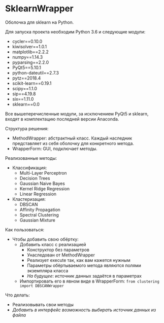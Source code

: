 ﻿# SklearnWrapper

Оболочка для sklearn на Python.

Для запуска проекта необходим Python 3.6 и следующие модули:
* cycler==0.10.0
* kiwisolver==1.0.1
* matplotlib==2.2.2
* numpy==1.14.3
* pyparsing==2.2.0
* PyQt5==5.10.1
* python-dateutil==2.7.3
* pytz==2018.4
* scikit-learn==0.19.1
* scipy==1.1.0
* sip==4.19.8
* six==1.11.0
* sklearn==0.0

Все вышеперечисленные модули, за исключением PyQt5 и sklearn, входят в комплектацию последней версии Anaconda.

Cтруктура решения:
  * MethodWrapper: абстрактный класс. Каждый наследник представляет из себя оболочку для конкретного метода.
  * WrapperForm: GUI, подключает методы.

Реализованные методы:
  * Классификация:
    * Multi-Layer Perceptron
    * Decision Trees
    * Gaussian Naive Bayes
    * Kernel Ridge Regression
    * Linear Regression
  * Кластеризация:
    * DBSCAN
    * Affinity Propagation
    * Spectral Clustering
    * Gaussian Mixture

Как пользоваться:
  * Чтобы добавить свою обёртку:
    * Добавить класс с реализацией
      * Конструктор без параметров
      * Унаследован от MethodWrapper
      * Реализует execute так, как вам кажется нужным
      * Параметры обёртываемого метода являются полями экземпляра класса
      * *На будущее*: источник данных задаётся в параметрах
    * Импортировать его в явном виде в WrapperForm: ```from clustering import DBSCANWrapper```

Что делать:
  * Реализовывать свои методы
  * *Добавить в интерфейс возможность выбирать источник данных из файла*
